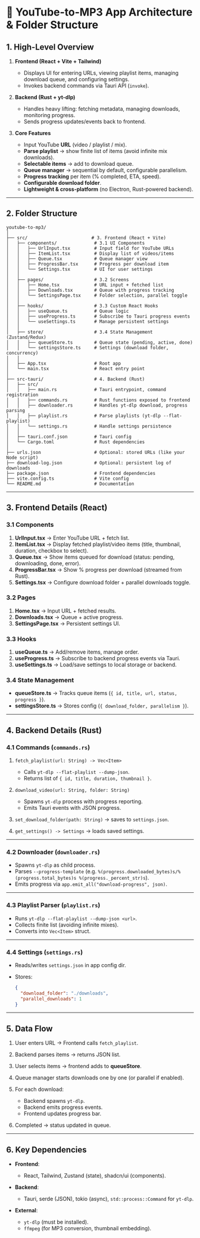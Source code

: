 # 📂 YouTube-to-MP3 App Architecture & Folder Structure

## 1. High-Level Overview

1. **Frontend (React + Vite + Tailwind)**

   * Displays UI for entering URLs, viewing playlist items, managing download queue, and configuring settings.
   * Invokes backend commands via Tauri API (`invoke`).

2. **Backend (Rust + yt-dlp)**

   * Handles heavy lifting: fetching metadata, managing downloads, monitoring progress.
   * Sends progress updates/events back to frontend.

3. **Core Features**

   * Input YouTube **URL** (video / playlist / mix).
   * **Parse playlist** → show finite list of items (avoid infinite mix downloads).
   * **Selectable items** → add to download queue.
   * **Queue manager** → sequential by default, configurable parallelism.
   * **Progress tracking** per item (% completed, ETA, speed).
   * **Configurable download folder**.
   * **Lightweight & cross-platform** (no Electron, Rust-powered backend).

---

## 2. Folder Structure

```
youtube-to-mp3/
│
├── src/                        # 3. Frontend (React + Vite)
│   ├── components/              # 3.1 UI Components
│   │   ├── UrlInput.tsx         # Input field for YouTube URLs
│   │   ├── ItemList.tsx         # Display list of videos/items
│   │   ├── Queue.tsx            # Queue manager view
│   │   ├── ProgressBar.tsx      # Progress per download item
│   │   └── Settings.tsx         # UI for user settings
│   │
│   ├── pages/                   # 3.2 Screens
│   │   ├── Home.tsx             # URL input + fetched list
│   │   ├── Downloads.tsx        # Queue with progress tracking
│   │   └── SettingsPage.tsx     # Folder selection, parallel toggle
│   │
│   ├── hooks/                   # 3.3 Custom React Hooks
│   │   ├── useQueue.ts          # Queue logic
│   │   ├── useProgress.ts       # Subscribe to Tauri progress events
│   │   └── useSettings.ts       # Manage persistent settings
│   │
│   ├── store/                   # 3.4 State Management (Zustand/Redux)
│   │   ├── queueStore.ts        # Queue state (pending, active, done)
│   │   └── settingsStore.ts     # Settings (download folder, concurrency)
│   │
│   ├── App.tsx                  # Root app
│   └── main.tsx                 # React entry point
│
├── src-tauri/                   # 4. Backend (Rust)
│   ├── src/
│   │   ├── main.rs              # Tauri entrypoint, command registration
│   │   ├── commands.rs          # Rust functions exposed to frontend
│   │   ├── downloader.rs        # Handles yt-dlp download, progress parsing
│   │   ├── playlist.rs          # Parse playlists (yt-dlp --flat-playlist)
│   │   └── settings.rs          # Handle settings persistence
│   │
│   ├── tauri.conf.json          # Tauri config
│   └── Cargo.toml               # Rust dependencies
│
├── urls.json                    # Optional: stored URLs (like your Node script)
├── download-log.json            # Optional: persistent log of downloads
├── package.json                 # Frontend dependencies
├── vite.config.ts               # Vite config
└── README.md                    # Documentation
```

---

## 3. Frontend Details (React)

### 3.1 Components

1. **UrlInput.tsx** → Enter YouTube URL + fetch list.
2. **ItemList.tsx** → Display fetched playlist/video items (title, thumbnail, duration, checkbox to select).
3. **Queue.tsx** → Show items queued for download (status: pending, downloading, done, error).
4. **ProgressBar.tsx** → Show % progress per download (streamed from Rust).
5. **Settings.tsx** → Configure download folder + parallel downloads toggle.

### 3.2 Pages

1. **Home.tsx** → Input URL + fetched results.
2. **Downloads.tsx** → Queue + active progress.
3. **SettingsPage.tsx** → Persistent settings UI.

### 3.3 Hooks

1. **useQueue.ts** → Add/remove items, manage order.
2. **useProgress.ts** → Subscribe to backend progress events via Tauri.
3. **useSettings.ts** → Load/save settings to local storage or backend.

### 3.4 State Management

* **queueStore.ts** → Tracks queue items (`{ id, title, url, status, progress }`).
* **settingsStore.ts** → Stores config (`{ download_folder, parallelism }`).

---

## 4. Backend Details (Rust)

### 4.1 Commands (`commands.rs`)

1. `fetch_playlist(url: String) -> Vec<Item>`

   * Calls `yt-dlp --flat-playlist --dump-json`.
   * Returns list of `{ id, title, duration, thumbnail }`.

2. `download_video(url: String, folder: String)`

   * Spawns `yt-dlp` process with progress reporting.
   * Emits Tauri events with JSON progress.

3. `set_download_folder(path: String)` → saves to `settings.json`.

4. `get_settings() -> Settings` → loads saved settings.

---

### 4.2 Downloader (`downloader.rs`)

* Spawns `yt-dlp` as child process.
* Parses `--progress-template` (e.g. `%(progress.downloaded_bytes)s/%(progress.total_bytes)s %(progress._percent_str)s`).
* Emits progress via `app.emit_all("download-progress", json)`.

---

### 4.3 Playlist Parser (`playlist.rs`)

* Runs `yt-dlp --flat-playlist --dump-json <url>`.
* Collects finite list (avoiding infinite mixes).
* Converts into `Vec<Item>` struct.

---

### 4.4 Settings (`settings.rs`)

* Reads/writes `settings.json` in app config dir.
* Stores:

  ```json
  {
    "download_folder": "./downloads",
    "parallel_downloads": 1
  }
  ```

---

## 5. Data Flow

1. User enters URL → Frontend calls `fetch_playlist`.
2. Backend parses items → returns JSON list.
3. User selects items → frontend adds to **queueStore**.
4. Queue manager starts downloads one by one (or parallel if enabled).
5. For each download:

   * Backend spawns `yt-dlp`.
   * Backend emits progress events.
   * Frontend updates progress bar.
6. Completed → status updated in queue.

---

## 6. Key Dependencies

* **Frontend**:

  * React, Tailwind, Zustand (state), shadcn/ui (components).
* **Backend**:

  * Tauri, serde (JSON), tokio (async), `std::process::Command` for `yt-dlp`.
* **External**:

  * `yt-dlp` (must be installed).
  * `ffmpeg` (for MP3 conversion, thumbnail embedding).
